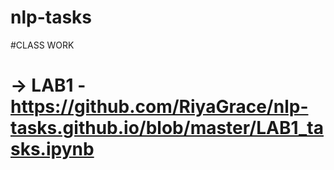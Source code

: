 # nlp-tasks

#CLASS WORK
# -> LAB1 -https://github.com/RiyaGrace/nlp-tasks.github.io/blob/master/LAB1_tasks.ipynb

